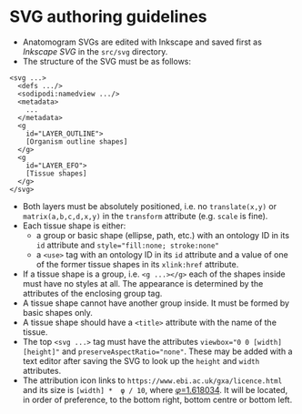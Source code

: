 # SVG authoring guidelines

- Anatomogram SVGs are edited with Inkscape and saved first as *Inkscape SVG* in the `src/svg` directory.
- The structure of the SVG must be as follows:
```
<svg ...>
  <defs .../>
  <sodipodi:namedview .../>
  <metadata>
    ...
  </metadata>
  <g
    id="LAYER_OUTLINE">
    [Organism outline shapes]
  </g>
  <g
    id="LAYER_EFO">
    [Tissue shapes]
  </g>
</svg>
```
- Both layers must be absolutely positioned, i.e. no `translate(x,y)` or `matrix(a,b,c,d,x,y)` in the `transform` attribute (e.g. `scale` is fine).
- Each tissue shape is either:
    - a group or basic shape (ellipse, path, etc.) with an ontology ID in its `id` attribute and `style="fill:none; stroke:none"`
    - a `<use>` tag with an ontology ID in its `id` attribute and a value of one of the former tissue shapes in its `xlink:href` attribute. 
- If a tissue shape is a group, i.e. `<g ...></g>` each of the shapes inside must have no styles at all. The appearance is determined by the attributes of the enclosing group tag.
- A tissue shape cannot have another group inside. It must be formed by basic shapes only.
- A tissue shape should have a `<title>` attribute with the name of the tissue.
- The top `<svg ...>` tag must have the attributes `viewbox="0 0 [width] [height]"` and `preserveAspectRatio="none"`. These may be added with a text editor after saving the SVG to look up the `height` and `width` attributes.
- The attribution icon links to `https://www.ebi.ac.uk/gxa/licence.html` and its size is `[width] *  φ / 10`, where  [*φ*=1.618034](https://en.wikipedia.org/wiki/Golden_ratio). It will be located, in order of preference, to the bottom right, bottom centre or bottom left.
